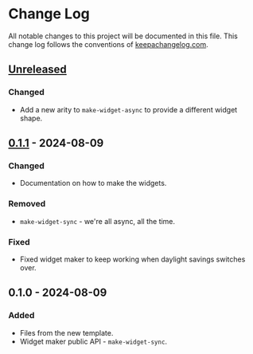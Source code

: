 # Change Log
All notable changes to this project will be documented in this file. This change log follows the conventions of [keepachangelog.com](http://keepachangelog.com/).

## [Unreleased]
### Changed
- Add a new arity to `make-widget-async` to provide a different widget shape.

## [0.1.1] - 2024-08-09
### Changed
- Documentation on how to make the widgets.

### Removed
- `make-widget-sync` - we're all async, all the time.

### Fixed
- Fixed widget maker to keep working when daylight savings switches over.

## 0.1.0 - 2024-08-09
### Added
- Files from the new template.
- Widget maker public API - `make-widget-sync`.

[Unreleased]: https://sourcehost.site/your-name/take-home-project-1/compare/0.1.1...HEAD
[0.1.1]: https://sourcehost.site/your-name/take-home-project-1/compare/0.1.0...0.1.1
